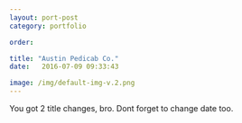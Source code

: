 ```yaml
---
layout: port-post
category: portfolio

order: 

title: "Austin Pedicab Co."
date:   2016-07-09 09:33:43

image: /img/default-img-v.2.png 
---
```



You got 2 title changes, bro.
Dont forget to change date too. 